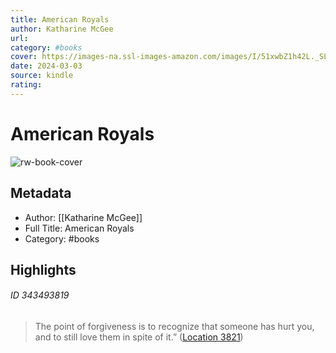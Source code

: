 ```yaml
---
title: American Royals
author: Katharine McGee
url: 
category: #books
cover: https://images-na.ssl-images-amazon.com/images/I/51xwbZ1h42L._SL200_.jpg
date: 2024-03-03
source: kindle
rating:
---
```

# American Royals

![rw-book-cover](https://images-na.ssl-images-amazon.com/images/I/51xwbZ1h42L._SL200_.jpg)

## Metadata
- Author: [[Katharine McGee]]
- Full Title: American Royals
- Category: #books

## Highlights
###### ID 343493819
> The point of forgiveness is to recognize that someone has hurt you, and to still love them in spite of it.” ([Location 3821](https://readwise.io/to_kindle?action=open&asin=B07N5JDW6Q&location=3821))
    
